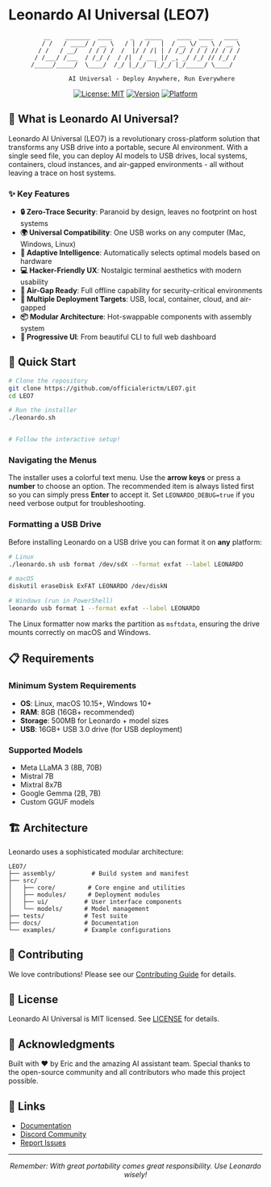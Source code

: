 # Leonardo AI Universal (LEO7)

<div align="center">
  
```ascii
    __    _______  ____     _   _____    ____  ____   ____ 
   / /   / ____/ / __ \   / | / /   |  / __ \/ __ \ / __ \
  / /   / __/   / / / /  /  |/ / /| | / /_/ / / / // / / /
 / /___/ /___  / /_/ /  / /|  / ___ |/ _, _/ /_/ // /_/ / 
/_____/_____/  \____/  /_/ |_/_/  |_/_/ |_/_____/ \____/  
                                                          
         AI Universal - Deploy Anywhere, Run Everywhere
```

[![License: MIT](https://img.shields.io/badge/License-MIT-yellow.svg)](https://opensource.org/licenses/MIT)
[![Version](https://img.shields.io/badge/version-7.0.0-blue.svg)](https://github.com/officialerictm/LEO7)
[![Platform](https://img.shields.io/badge/platform-Linux%20%7C%20macOS%20%7C%20Windows-lightgrey.svg)](https://github.com/officialerictm/LEO7)

</div>

## 🌟 What is Leonardo AI Universal?

Leonardo AI Universal (LEO7) is a revolutionary cross-platform solution that transforms any USB drive into a portable, secure AI environment. With a single seed file, you can deploy AI models to USB drives, local systems, containers, cloud instances, and air-gapped environments - all without leaving a trace on host systems.

### ✨ Key Features

- **🔒 Zero-Trace Security**: Paranoid by design, leaves no footprint on host systems
- **🌍 Universal Compatibility**: One USB works on any computer (Mac, Windows, Linux)
- **🧠 Adaptive Intelligence**: Automatically selects optimal models based on hardware
- **💻 Hacker-Friendly UX**: Nostalgic terminal aesthetics with modern usability
- **🔌 Air-Gap Ready**: Full offline capability for security-critical environments
- **🚀 Multiple Deployment Targets**: USB, local, container, cloud, and air-gapped
- **📦 Modular Architecture**: Hot-swappable components with assembly system
- **🎨 Progressive UI**: From beautiful CLI to full web dashboard

## 🚀 Quick Start

```bash
# Clone the repository
git clone https://github.com/officialerictm/LEO7.git
cd LEO7

# Run the installer
./leonardo.sh


# Follow the interactive setup!
```

### Navigating the Menus

The installer uses a colorful text menu. Use the **arrow keys** or press a
**number** to choose an option. The recommended item is always listed first so
you can simply press **Enter** to accept it. Set `LEONARDO_DEBUG=true` if you
need verbose output for troubleshooting.

### Formatting a USB Drive

Before installing Leonardo on a USB drive you can format it on **any** platform:

```bash
# Linux
./leonardo.sh usb format /dev/sdX --format exfat --label LEONARDO

# macOS
diskutil eraseDisk ExFAT LEONARDO /dev/diskN

# Windows (run in PowerShell)
leonardo usb format 1 --format exfat --label LEONARDO
```

The Linux formatter now marks the partition as `msftdata`, ensuring the drive
mounts correctly on macOS and Windows.

## 📋 Requirements

### Minimum System Requirements
- **OS**: Linux, macOS 10.15+, Windows 10+
- **RAM**: 8GB (16GB+ recommended)
- **Storage**: 500MB for Leonardo + model sizes
- **USB**: 16GB+ USB 3.0 drive (for USB deployment)

### Supported Models
- Meta LLaMA 3 (8B, 70B)
- Mistral 7B
- Mixtral 8x7B
- Google Gemma (2B, 7B)
- Custom GGUF models

## 🏗️ Architecture

Leonardo uses a sophisticated modular architecture:

```
LEO7/
├── assembly/          # Build system and manifest
├── src/
│   ├── core/         # Core engine and utilities
│   ├── modules/      # Deployment modules
│   ├── ui/          # User interface components
│   └── models/      # Model management
├── tests/           # Test suite
├── docs/            # Documentation
└── examples/        # Example configurations
```

## 🤝 Contributing

We love contributions! Please see our [Contributing Guide](CONTRIBUTING.md) for details.

## 📄 License

Leonardo AI Universal is MIT licensed. See [LICENSE](LICENSE) for details.

## 🙏 Acknowledgments

Built with ❤️ by Eric and the amazing AI assistant team. Special thanks to the open-source community and all contributors who made this project possible.

## 🔗 Links

- [Documentation](https://leonardo-ai.dev)
- [Discord Community](https://discord.gg/leonardo-ai)
- [Report Issues](https://github.com/officialerictm/LEO7/issues)

---

<div align="center">
  <i>Remember: With great portability comes great responsibility. Use Leonardo wisely!</i>
</div>
